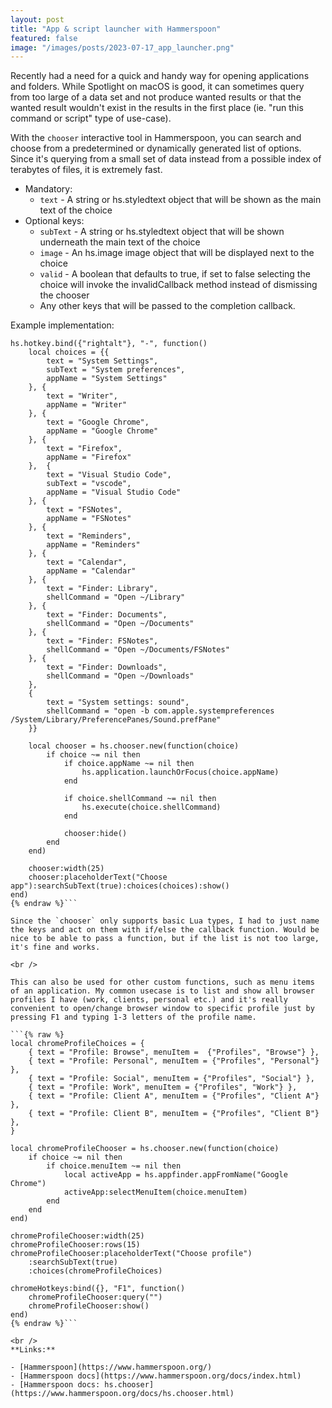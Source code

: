 ```yaml
---
layout: post
title: "App & script launcher with Hammerspoon"
featured: false
image: "/images/posts/2023-07-17_app_launcher.png"
---
```


Recently had a need for a quick and handy way for opening applications and folders. While Spotlight on macOS is good, it can sometimes query from too large of a data set and not produce wanted results or that the wanted result wouldn't exist in the results in the first place (ie. "run this command or script" type of use-case).

With the `chooser` interactive tool in Hammerspoon, you can search and choose from a predetermined or dynamically generated list of options. Since it's querying from a small set of data instead from a possible index of terabytes of files, it is extremely fast.

- Mandatory:
  - `text` - A string or hs.styledtext object that will be shown as the main text of the choice
- Optional keys:
  - `subText` - A string or hs.styledtext object that will be shown underneath the main text of the choice
  - `image` - An hs.image image object that will be displayed next to the choice
  - `valid` - A boolean that defaults to true, if set to false selecting the choice will invoke the invalidCallback method instead of dismissing the chooser
  - Any other keys that will be passed to the completion callback.

Example implementation:

```{% raw %}
hs.hotkey.bind({"rightalt"}, "-", function()
    local choices = {{
        text = "System Settings",
        subText = "System preferences",
        appName = "System Settings"
    }, {
        text = "Writer",
        appName = "Writer"
    }, {
        text = "Google Chrome",
        appName = "Google Chrome"
    }, {
        text = "Firefox",
        appName = "Firefox"
    },  {
        text = "Visual Studio Code",
        subText = "vscode",
        appName = "Visual Studio Code"
    }, {
        text = "FSNotes",
        appName = "FSNotes"
    }, {
        text = "Reminders",
        appName = "Reminders"
    }, {
        text = "Calendar",
        appName = "Calendar"
    }, {
        text = "Finder: Library",
        shellCommand = "Open ~/Library"
    }, {
        text = "Finder: Documents",
        shellCommand = "Open ~/Documents"
    }, {
        text = "Finder: FSNotes",
        shellCommand = "Open ~/Documents/FSNotes"
    }, {
        text = "Finder: Downloads",
        shellCommand = "Open ~/Downloads"
    },
    {
        text = "System settings: sound",
        shellCommand = "open -b com.apple.systempreferences /System/Library/PreferencePanes/Sound.prefPane"
    }}

    local chooser = hs.chooser.new(function(choice)
        if choice ~= nil then
            if choice.appName ~= nil then
                hs.application.launchOrFocus(choice.appName)
            end

            if choice.shellCommand ~= nil then
                hs.execute(choice.shellCommand)
            end

            chooser:hide()
        end
    end)

    chooser:width(25)
    chooser:placeholderText("Choose app"):searchSubText(true):choices(choices):show()
end)
{% endraw %}```

Since the `chooser` only supports basic Lua types, I had to just name the keys and act on them with if/else the callback function. Would be nice to be able to pass a function, but if the list is not too large, it's fine and works.

<br />

This can also be used for other custom functions, such as menu items of an application. My common usecase is to list and show all browser profiles I have (work, clients, personal etc.) and it's really convenient to open/change browser window to specific profile just by pressing F1 and typing 1-3 letters of the profile name.

```{% raw %}
local chromeProfileChoices = {
    { text = "Profile: Browse", menuItem =  {"Profiles", "Browse"} },
    { text = "Profile: Personal", menuItem = {"Profiles", "Personal"} },
    { text = "Profile: Social", menuItem = {"Profiles", "Social"} },
    { text = "Profile: Work", menuItem = {"Profiles", "Work"} },
    { text = "Profile: Client A", menuItem = {"Profiles", "Client A"} },
    { text = "Profile: Client B", menuItem = {"Profiles", "Client B"} },
}

local chromeProfileChooser = hs.chooser.new(function(choice)
    if choice ~= nil then
        if choice.menuItem ~= nil then
            local activeApp = hs.appfinder.appFromName("Google Chrome")
            activeApp:selectMenuItem(choice.menuItem)
        end
    end
end)

chromeProfileChooser:width(25)
chromeProfileChooser:rows(15)
chromeProfileChooser:placeholderText("Choose profile")
    :searchSubText(true)
    :choices(chromeProfileChoices)

chromeHotkeys:bind({}, "F1", function()
    chromeProfileChooser:query("")
    chromeProfileChooser:show()
end)
{% endraw %}```

<br />
**Links:**

- [Hammerspoon](https://www.hammerspoon.org/)
- [Hammerspoon docs](https://www.hammerspoon.org/docs/index.html)
- [Hammerspoon docs: hs.chooser](https://www.hammerspoon.org/docs/hs.chooser.html)
